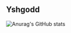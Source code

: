 ## Yshgodd
 
 ![Anurag's GitHub stats](https://github-readme-stats.vercel.app/api?username=Yshgodd&show_icons=true&theme=radical)
